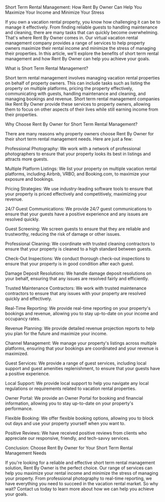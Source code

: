 Short Term Rental Management: How Rent By Owner Can Help You Maximize Your Income and Minimize Your Stress

If you own a vacation rental property, you know how challenging it can be to manage it effectively. From finding reliable guests to handling maintenance and cleaning, there are many tasks that can quickly become overwhelming. That's where Rent By Owner comes in. Our virtual vacation rental management company provides a range of services to help property owners maximize their rental income and minimize the stress of managing their properties. In this article, we'll explore the benefits of short term rental management and how Rent By Owner can help you achieve your goals.

What is Short Term Rental Management?

Short term rental management involves managing vacation rental properties on behalf of property owners. This can include tasks such as listing the property on multiple platforms, pricing the property effectively, communicating with guests, handling maintenance and cleaning, and managing bookings and revenue. Short term rental management companies like Rent By Owner provide these services to property owners, allowing them to focus on other aspects of their lives while still earning income from their properties.

Why Choose Rent By Owner for Short Term Rental Management?

There are many reasons why property owners choose Rent By Owner for their short term rental management needs. Here are just a few:

Professional Photography: We work with a network of professional photographers to ensure that your property looks its best in listings and attracts more guests.

Multiple Platform Listings: We list your property on multiple vacation rental platforms, including Airbnb, VRBO, and Booking.com, to maximize your exposure and bookings.

Pricing Strategies: We use industry-leading software tools to ensure that your property is priced effectively and competitively, maximizing your revenue.

24/7 Guest Communications: We provide 24/7 guest communications to ensure that your guests have a positive experience and any issues are resolved quickly.

Guest Screening: We screen guests to ensure that they are reliable and trustworthy, reducing the risk of damage or other issues.

Professional Cleaning: We coordinate with trusted cleaning contractors to ensure that your property is cleaned to a high standard between guests.

Check-Out Inspections: We conduct thorough check-out inspections to ensure that your property is in good condition after each guest.

Damage Deposit Resolutions: We handle damage deposit resolutions on your behalf, ensuring that any issues are resolved fairly and efficiently.

Trusted Maintenance Contractors: We work with trusted maintenance contractors to ensure that any issues with your property are resolved quickly and effectively.

Real-Time Reporting: We provide real-time reporting on your property's bookings and revenue, allowing you to stay up-to-date on your income and occupancy rates.

Revenue Planning: We provide detailed revenue projection reports to help you plan for the future and maximize your income.

Channel Management: We manage your property's listings across multiple platforms, ensuring that your bookings are coordinated and your revenue is maximized.

Guest Services: We provide a range of guest services, including local support and guest amenities replenishment, to ensure that your guests have a positive experience.

Local Support: We provide local support to help you navigate any local regulations or requirements related to vacation rental properties.

Owner Portal: We provide an Owner Portal for booking and financial information, allowing you to stay up-to-date on your property's performance.

Flexible Booking: We offer flexible booking options, allowing you to block out days and use your property yourself when you want to.

Positive Reviews: We have received positive reviews from clients who appreciate our responsive, friendly, and tech-savvy services.

Conclusion: Choose Rent By Owner for Your Short Term Rental Management Needs

If you're looking for a reliable and effective short term rental management solution, Rent By Owner is the perfect choice. Our range of services can help you maximize your rental income and minimize the stress of managing your property. From professional photography to real-time reporting, we have everything you need to succeed in the vacation rental market. So why wait? Contact us today to learn more about how we can help you achieve your goals.